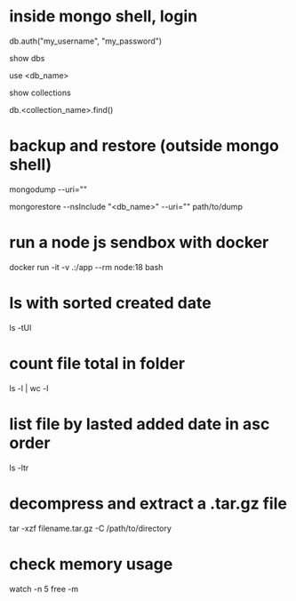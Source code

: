 # inside mongo shell, login

db.auth("my_username", "my_password")

show dbs

use <db_name>

show collections

db.<collection_name>.find()

# backup and restore (outside mongo shell)

mongodump --uri="<uri>"

mongorestore --nsInclude "<db_name>" --uri="<uri>" path/to/dump

# run a node js sendbox with docker

docker run -it -v .:/app --rm node:18 bash

# ls with sorted created date

ls -tUl

# count file total in folder

ls -l | wc -l

# list file by lasted added date in asc order

ls -ltr

# decompress and extract a .tar.gz file

tar -xzf filename.tar.gz -C /path/to/directory

# check memory usage

watch -n 5 free -m
